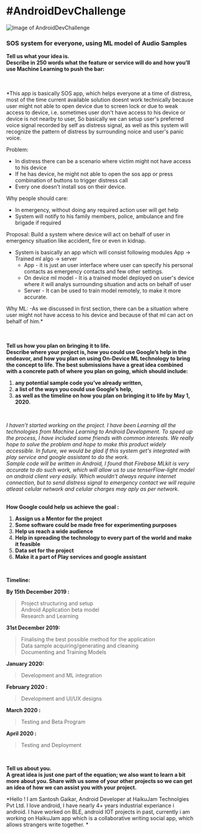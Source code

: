 # #AndroidDevChallenge

![Image of AndroidDevChallenge](https://github.com/Parag0506/AndroidDevChallenge/blob/master/assets/androidDevChallenge.png)
### SOS system for everyone, using ML model of Audio Samples   

**Tell us what your idea is.   
Describe in 250 words what the feature or service will do and how you’ll use Machine Learning to push the bar:**  
<br/>
<br/>

*This app is basically SOS app, which helps everyone at a time of distress, most of the time current available solution doesnt work technically because
user might not able to open device due to screen lock or due to weak access to device, i.e. sometimes user don't have access to his device or device is not nearby to user, So basically we can setup user's preferred
voice signal recorded by self as distress signal, as well as this system will recognize the pattern of distress by surrounding noice and user's panic voice.

Problem: 
  - In distress there can be a scenario where victim might not have access to his device
  - If he has device, he might not able to open the sos app or press combination of buttons to trigger distress call
  - Every one doesn't install sos on their device.
 
Why people should care:
  - In emergency, without doing any required action user will get help
  - System will notify to his family members, police, ambulance and fire brigade if required

Proposal:
  Build a system where device will act on behalf of user in emergency situation like accident, fire or even in kidnap.
  - System is basically an app which will consist following modules
      App -> Trained ml algo -> server
      - App - it is just an user interface where user can specify his personal contacts as emergency contacts and few other settings.
      - On device ml model - It is a trained model deployed on user's device where it will analys surrounding situation and acts on             behalf of user
      - Server - It can be used to train model remotely, to make it more accurate.

Why ML:
  -As we discussed in first section, there can be a situation where user might not have access to his device and because of that ml can    act on behalf of him.*  
<br/>
<br/>

**Tell us how you plan on bringing it to life.   
Describe where your project is, how you could use Google’s help in the endeavor, and how you plan on using On-Device ML technology to bring the concept to life. The best submissions have a great idea combined with a concrete path of where you plan on going, which should include:**  
1. **any potential sample code you’ve already written,**
2. **a list of the ways you could use Google’s help,** 
3. **as well as the timeline on how you plan on bringing it to life by May 1, 2020.**
<br/>

*I haven't started working on the project. I have been Learning all the technologies from Machine Learning to Android Development. To speed up the process, I have included some friends with common interests. We really hope to solve the problem and hope to make this product widely accessible. In future, we would be glad if this system get's integrated with play service and google assistant to do the work.   
Sample code will be written in Android, 
I found that Firebase MLkit is very accurate to do such work, which will allow us to use tenserFlow-light model on android client very easily.
Which wouldn’t always require internet connection, but to send distress signal to emergency contact we will require atleast celular network and celular charges may aply as per network.*  
<br/>

**How Google could help us achieve the goal :**  
1. **Assign us a Mentor for the project**   
2. **Some software could be made free for experimenting purposes**  
3. **Help us reach a wide audience**  
4. **Help in spreading the technology to every part of the world and make it feasible**  
5. **Data set for the project**  
6. **Make it a part of Play services and google assistant**
<br/>

**Timeline:**
  
**By 15th December 2019 :**
> Project structuring and setup  
> Android Application beta model  
> Research and Learning  
  
**31st December 2019:**
>Finalising the best possible method for the application  
>Data sample acquiring/generating and cleaning  
>Documenting and Training Models  
  
**January  2020:**
>Development and ML integration
  
**February 2020 :**
>Development and UI/UX designs
  
**March 2020 :**
>Testing and Beta Program
  
**April 2020 :**
>Testing and Deployment
<br/>

**Tell us about you.  
A great idea is just one part of the equation; we also want to learn a bit more about you. Share with us some of your other projects so we can get an idea of how we can assist you with your project.**  
  
*Hello ! I am Santosh Gaikar, Android Developer at HaikuJam Technolgies Pvt Ltd.
I love android, I have nearly 4+ years industrial experiance i android.
I have worked on BLE, android IOT projects in past, currently i am working on HaikuJam app which is a collaborative writing social app, which allows strangers write together. *
